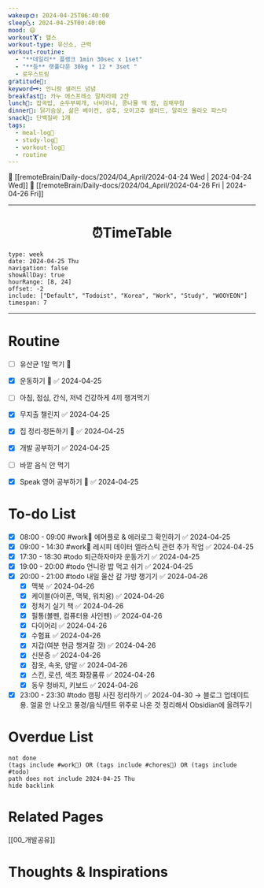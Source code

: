 ```yaml
---
wakeup🌞: 2024-04-25T06:40:00
sleep🌜: 2024-04-25T00:40:00
mood: 😄
workout🏋️: 헬스
workout-type: 유산소, 근력
workout-routine:
  - "**데일리** 플랭크 1min 30sec x 1set"
  - "**등** 랫풀다운 30kg * 12 * 3set "
  - 로우스트링
gratitude🙏: 
keyword🗝️: 언니랑 샐러드 념념
breakfast🍳: 카누 에스프레소 말차라떼 2잔
lunch🍚: 잡곡밥, 순두부찌개, 너비아니, 콩나물 떡 찜, 김채무침
dinner🥗: 닭가슴살, 삶은 베이컨, 상추, 오이고추 샐러드, 알리오 올리오 파스타
snack🍬: 단백질바 1개
tags:
  - meal-log📝
  - study-log📓
  - workout-log💪
  - routine
---
```


🔺 [[remoteBrain/Daily-docs/2024/04_April/2024-04-24 Wed | 2024-04-24 Wed]]
🔻 [[remoteBrain/Daily-docs/2024/04_April/2024-04-26 Fri | 2024-04-26 Fri]]
___
<h1> <center>⏰TimeTable </center> </h1>

```gEvent
type: week
date: 2024-04-25 Thu
navigation: false
showAllDay: true
hourRange: [8, 24]
offset: -2
include: ["Default", "Todoist", "Korea", "Work", "Study", "WOOYEON"]
timespan: 7
```

--- 


# Routine 

- [ ] 유산균 1알 먹기 🔼 
- [x] 운동하기 🔼 ✅ 2024-04-25
- [ ] 아침, 점심, 간식, 저녁 건강하게 4끼 챙겨먹기
- [x] 무지출 챌린지 ✅ 2024-04-25
- [x] 집 정리·정돈하기 🔼 ✅ 2024-04-25
- [x] 개발 공부하기 ✅ 2024-04-25
- [ ] 바깥 음식 안 먹기 
- [x] Speak 영어 공부하기 🔼 ✅ 2024-04-25


# To-do List

- [x] 08:00 - 09:00 #work💼 에어플로 & 에러로그 확인하기 ✅ 2024-04-25
- [x] 09:00 - 14:30 #work💼 레시피 데이터 엘라스틱 관련 추가 작업 ✅ 2024-04-25
- [x] 17:30 - 18:30 #todo 퇴근하자마자 운동가기 ✅ 2024-04-25
- [x] 19:00 - 20:00 #todo 언니랑 밥 먹고 쉬기 ✅ 2024-04-25
- [x] 20:00 - 21:00 #todo 내일 울산 갈 가방 챙기기 ✅ 2024-04-26
	- [x] 맥북 ✅ 2024-04-26
	- [x] 케이블(아이폰, 맥북, 워치용) ✅ 2024-04-26
	- [x] 정처기 실기 책 ✅ 2024-04-26
	- [x] 필통(볼펜, 컴퓨터용 사인펜) ✅ 2024-04-26
	- [x] 다이어리 ✅ 2024-04-26
	- [x] 수험표 ✅ 2024-04-26
	- [x] 지갑(여분 현금 챙겨갈 것) ✅ 2024-04-26
	- [x] 신분증 ✅ 2024-04-26
	- [x] 잠옷, 속옷, 양말 ✅ 2024-04-26
	- [x] 스킨, 로션, 색조 화장품류 ✅ 2024-04-26
	- [x] 동우 청바지, 키보드 ✅ 2024-04-26
- [x] 23:00 - 23:30 #todo 캠핑 사진 정리하기 ✅ 2024-04-30
	→ 블로그 업데이트용. 얼굴 안 나오고 풍경/음식/텐트 위주로 나온 것 정리해서 Obsidian에 올려두기

# Overdue List
```tasks
not done
(tags include #work💼) OR (tags include #chores🧺) OR (tags include #todo)
path does not include 2024-04-25 Thu
hide backlink
```

# Related Pages

[[00_개발공유]]

# Thoughts & Inspirations

